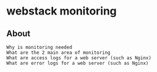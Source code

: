 # webstack monitoring

## About
    Why is monitoring needed
    What are the 2 main area of monitoring
    What are access logs for a web server (such as Nginx)
    What are error logs for a web server (such as Nginx)